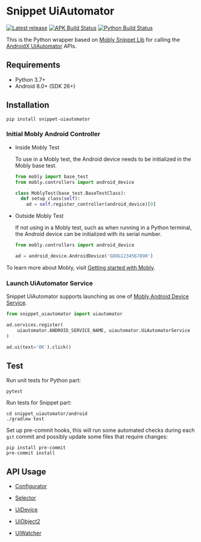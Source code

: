 # Snippet UiAutomator

[![Latest release](https://img.shields.io/github/release/google/snippet-uiautomator.svg)](https://github.com/google/snippet-uiautomator/releases/latest)
[![APK Build Status](https://github.com/google/snippet-uiautomator/actions/workflows/apk.yml/badge.svg?branch=main)](https://github.com/google/snippet-uiautomator/actions)
[![Python Build Status](https://github.com/google/snippet-uiautomator/actions/workflows/ci.yml/badge.svg?branch=main)](https://github.com/google/snippet-uiautomator/actions)

This is the Python wrapper based on
[Mobly Snippet Lib](https://github.com/google/mobly-snippet-lib) for calling the
[AndroidX UiAutomator](https://developer.android.com/reference/androidx/test/uiautomator/package-summary)
APIs.

## Requirements

-   Python 3.7+
-   Android 8.0+ (SDK 26+)

## Installation

```shell
pip install snippet-uiautomator
```

### Initial Mobly Android Controller

-   Inside Mobly Test

    To use in a Mobly test, the Android device needs to be initialized in the
    Mobly base test.

    ```python
    from mobly import base_test
    from mobly.controllers import android_device

    class MoblyTest(base_test.BaseTestClass):
      def setup_class(self):
        ad = self.register_controller(android_device)[0]
    ```

-   Outside Mobly Test

    If not using in a Mobly test, such as when running in a Python terminal, the
    Android device can be initialized with its serial number.

    ```python
    from mobly.controllers import android_device

    ad = android_device.AndroidDevice('GOOG1234567890')
    ```

To learn more about Mobly, visit
[Getting started with Mobly](https://github.com/google/mobly/blob/master/docs/tutorial.md).

### Launch UiAutomator Service

Snippet UiAutomator supports launching as one of
[Mobly Android Device Service](https://github.com/google/mobly/blob/master/docs/android_device_service.md).

```python
from snippet_uiautomator import uiautomator

ad.services.register(
    uiautomator.ANDROID_SERVICE_NAME, uiautomator.UiAutomatorService
)

ad.ui(text='OK').click()
```

## Test

Run unit tests for Python part:

```shell
pytest
```

Run tests for Snippet part:

```shell
cd snippet_uiautomator/android
./gradlew test
```

Set up pre-commit hooks, this will run some automated checks during each `git`
commit and possibly update some files that require changes:

```shell
pip install pre-commit
pre-commit install
```

## API Usage

- [Configurator](https://github.com/google/snippet-uiautomator/blob/main/docs/configurator.md)

- [Selector](https://github.com/google/snippet-uiautomator/blob/main/docs/selector.md)

- [UiDevice](https://github.com/google/snippet-uiautomator/blob/main/docs/uidevice.md)

- [UiObject2](https://github.com/google/snippet-uiautomator/blob/main/docs/uiobject2.md)

- [UiWatcher](https://github.com/google/snippet-uiautomator/blob/main/docs/uiwatcher.md)
